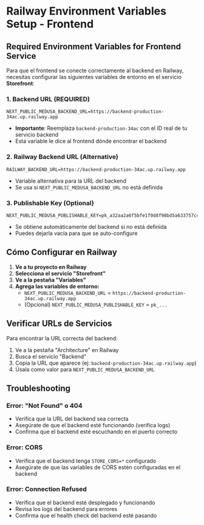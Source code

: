 # Railway Environment Variables Setup - Frontend

## Required Environment Variables for Frontend Service

Para que el frontend se conecte correctamente al backend en Railway, necesitas configurar las siguientes variables de entorno en el servicio **Storefront**:

### 1. Backend URL (REQUIRED)
```
NEXT_PUBLIC_MEDUSA_BACKEND_URL=https://backend-production-34ac.up.railway.app
```
- **Importante**: Reemplaza `backend-production-34ac` con el ID real de tu servicio backend
- Esta variable le dice al frontend dónde encontrar el backend

### 2. Railway Backend URL (Alternative)
```
RAILWAY_BACKEND_URL=https://backend-production-34ac.up.railway.app
```
- Variable alternativa para la URL del backend
- Se usa si `NEXT_PUBLIC_MEDUSA_BACKEND_URL` no está definida

### 3. Publishable Key (Optional)
```
NEXT_PUBLIC_MEDUSA_PUBLISHABLE_KEY=pk_a32aa2a6f5bfe1f0d8f98bd5a633757c4463842f43375276bdec75812db84169
```
- Se obtiene automáticamente del backend si no está definida
- Puedes dejarla vacía para que se auto-configure

## Cómo Configurar en Railway

1. **Ve a tu proyecto en Railway**
2. **Selecciona el servicio "Storefront"**
3. **Ve a la pestaña "Variables"**
4. **Agrega las variables de entorno:**
   - `NEXT_PUBLIC_MEDUSA_BACKEND_URL` = `https://backend-production-34ac.up.railway.app`
   - (Opcional) `NEXT_PUBLIC_MEDUSA_PUBLISHABLE_KEY` = `pk_...`

## Verificar URLs de Servicios

Para encontrar la URL correcta del backend:
1. Ve a la pestaña "Architecture" en Railway
2. Busca el servicio "Backend"
3. Copia la URL que aparece (ej: `backend-production-34ac.up.railway.app`)
4. Úsala como valor para `NEXT_PUBLIC_MEDUSA_BACKEND_URL`

## Troubleshooting

### Error: "Not Found" o 404
- Verifica que la URL del backend sea correcta
- Asegúrate de que el backend esté funcionando (verifica logs)
- Confirma que el backend esté escuchando en el puerto correcto

### Error: CORS
- Verifica que el backend tenga `STORE_CORS=*` configurado
- Asegúrate de que las variables de CORS estén configuradas en el backend

### Error: Connection Refused
- Verifica que el backend esté desplegado y funcionando
- Revisa los logs del backend para errores
- Confirma que el health check del backend esté pasando

